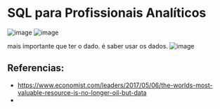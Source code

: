 # SQL para Profissionais Analíticos

![image](https://user-images.githubusercontent.com/52088444/231906253-4a4cafb9-df9e-4001-8913-0b8d6e984042.png)
![image](https://user-images.githubusercontent.com/52088444/231906321-f7db224f-6113-488b-90aa-8858a926656e.png)

mais importante que ter o dado. é saber usar os dados.
![image](https://user-images.githubusercontent.com/52088444/231906447-13960969-b609-4d63-a00d-0e775194aaa2.png)


## Referencias:

- https://www.economist.com/leaders/2017/05/06/the-worlds-most-valuable-resource-is-no-longer-oil-but-data
- 


